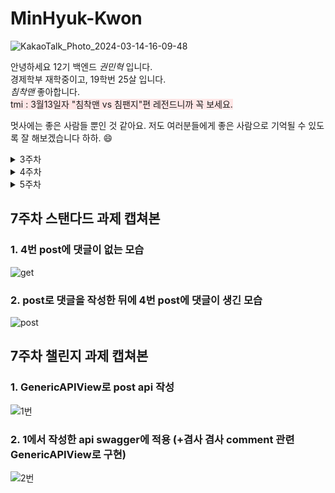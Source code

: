 # MinHyuk-Kwon

![KakaoTalk_Photo_2024-03-14-16-09-48](https://github.com/LikeLion-at-CAU-12th/Taejin-Kim/assets/152477481/45cf1a71-c704-40f5-b3ea-6802098a8c87)

안녕하세요 12기 백엔드 _권민혁_ 입니다.<br>
경제학부 재학중이고, 19학번 25살 입니다.<br>
*침착맨* 좋아합니다. <br>
<span style="background-color:#FFE6E6"> tmi : 3월13일자 "침착맨 vs 침팬지"편 레전드니까 꼭 보세요. </span>

멋사에는 좋은 사람들 뿐인 것 같아요. 저도 여러분들에게 좋은 사람으로 기억될 수 있도록 잘 해보겠습니다 하하. 😄
<details>
<summary>3주차</summary>
<div markdown="1">

## 3주차 스탠다드 과제 캡쳐본
![포스트맨 캡쳐](https://i.postimg.cc/kggBtRk8/image.png)
## 3주차 챌린지 과제 캡쳐본
![화면 캡쳐](https://i.postimg.cc/Y0ZYM4VV/image.png)
</div>
</details>
<details>
<summary>4주차</summary>
<div markdown="1">

## 4주차 스탠다드 과제 캡쳐본
![ERD](https://i.postimg.cc/02Rs0p7Q/image.png) 
![admin페이지](https://i.postimg.cc/zv1qvWjV/image.png)
</div>
</details>

<details>
<summary>5주차</summary>
<div markdown="1">
## 5주차 스탠다드 과제 캡쳐본

![포스트맨](https://i.postimg.cc/ZKFMFYB9/2024-04-13-10-22-13.png)

</div>
</details>

## 7주차 스탠다드 과제 캡쳐본
### 1. 4번 post에 댓글이 없는 모습
![get](https://i.postimg.cc/rsFxFncs/image.png)
### 2. post로 댓글을 작성한 뒤에 4번 post에 댓글이 생긴 모습
![post](https://i.postimg.cc/660hJRwT/image.png)

## 7주차 챌린지 과제 캡쳐본
### 1. GenericAPIView로 post api 작성
![1번](https://i.postimg.cc/J4MnK1YV/image.png)
### 2. 1에서 작성한 api swagger에 적용 (+겸사 겸사 comment 관련 GenericAPIView로 구현)
![2번](https://i.postimg.cc/T20Fg2Zg/image.png)